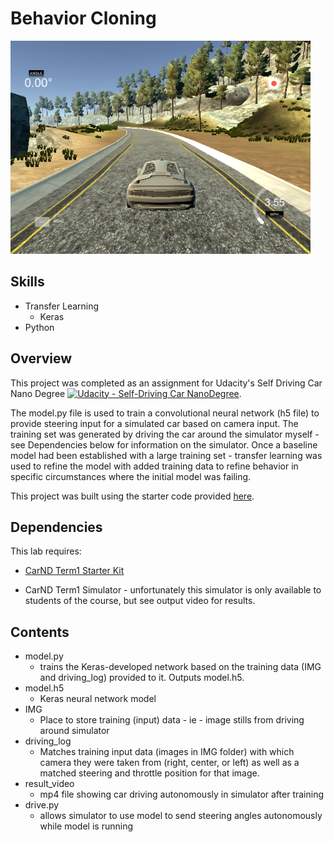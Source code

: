 # Behavior Cloning

<img src="car_in_simulator.png" width="480" alt="Combined Image" />

Skills
---
* Transfer Learning
	* Keras
* Python 

Overview
---
This project was completed as an assignment for Udacity's Self Driving Car Nano Degree [![Udacity - Self-Driving Car NanoDegree](https://s3.amazonaws.com/udacity-sdc/github/shield-carnd.svg)](http://www.udacity.com/drive).

The model.py file is used to train a convolutional neural network (h5 file) to provide steering input for a simulated car based on camera input. The training set was generated by driving the car around the simulator myself - see Dependencies below for information on the simulator. Once a baseline model had been established with a large training set - transfer learning was used to refine the model with added training data to refine behavior in specific circumstances where the initial model was failing.  


This project was built using the starter code provided [here](https://github.com/udacity/CarND-Behavioral-Cloning-P3).

Dependencies
---
This lab requires:

* [CarND Term1 Starter Kit](https://github.com/udacity/CarND-Term1-Starter-Kit)

* CarND Term1 Simulator - unfortunately this simulator is only available to students of the course, but see output video for results. 

Contents
---

* model.py
    * trains the Keras-developed network based on the training data (IMG and driving_log) provided to it. Outputs model.h5. 
* model.h5
    * Keras neural network model 
* IMG
    * Place to store training (input) data - ie - image stills from driving around simulator
* driving_log
    * Matches training input data (images in IMG folder) with which camera they were taken from (right, center, or left) as well as a matched steering and throttle position for that image. 
* result_video
    * mp4 file showing car driving autonomously in simulator after training
* drive.py
    * allows simulator to use model to send steering angles autonomously while model is running

```

